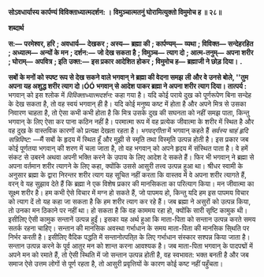 **सोऽवधार्यास्य कार्पण्यं विविक्ताध्यात्मदर्शन: ।** **विमुञ्चात्मतनुं घोरामित्युक्तो विमुमोच ह ॥ २८॥** 

**शब्दार्थ** 

**स:—** **परमेश्वर, हरि** **; अवधार्य—** **देखकर** **; अस्य—** **ब्रह्मा की** **; कार्पण्यम्—** **व्यथा** **; विविक्त—** **सन्देहरहित** **; अध्यात्म—** **अन्यों के मन** **; दर्शन:—** **जो देख सकता है** **; विमुञ्च—** **त्याग दो** **; आत्म-तनुम्—** **अपना शरीर** **; घोराम्—** **अपवित्र** **; इति** **उक्त:—** **इस प्रकार आदेशित होकर** **; विमुमोच ह—** **ब्रह्माजी ने छोड़ दिया।** **.** 

**सबों के मनों को स्पष्ट रूप से देख सकने वाले भगवान् ने ब्रह्मा की वेदना समझ** **ली और वे उनसे बोले, ''तुम अपना यह अशुद्ध शरीर त्याग दो।ÓÓ भगवान् से आदेश** **पाकर ब्रह्मा ने अपना शरीर त्याग दिया।** **तात्पर्य :** भगवान् को इस श्लोक में *विविक्ताध्यात्मदर्शन:* कहा गया है। यदि कोई पराये दुख को पूर्णरूपेण बिना सन्देह के देख सकता है, तो वह स्वयं भगवान् ही है। यदि कोई मनुष्य कष्ट में होता है और अपने मित्र से उसका निवारण चाहता है, तो ऐसा कभी कभी होता है कि मित्र उसके दुख की सघनता को नहीं समझ पाता, किन्तु भगवान् के लिए ऐसा कर पाना कठिन नहीं है। परमात्मा रूप में वह प्रत्येक जीवात्मा के शरीर में स्थित है और वह दुख के वास्तविक कारणों को प्रत्यक्ष देखता रहता है। *भगवद्गीता* में भगवान् कहते हैं *सर्वस्य चाहं* *हृदि सन्निविष्ट:* —मैं सबों के हृदय में स्थित हूँ और मुझी से स्मृति तथा विस्मृति उत्पन्न होती है। इस प्रकार जब कोई पूर्णतया भगवान् की शरण में चला जाता है, तो वह भगवान् को अपने हृदय में संस्थित पाता है। वे हमें संकट से उबरने अथवा अपनी भक्ति करने के उपाय के लिए आदेश दे सकते हैं। फिर भी भगवान् ने ब्रह्मा से अपना वर्तमान शरीर त्यागने के लिए कहा, क्योंकि उससे आसुरी तत्त्व उत्पन्न हुआ था। श्रीधर स्वामी के अनुसार ब्रह्मा के द्वारा निरन्तर शरीर त्याग यह सूचित नहीं करता कि वास्तव में वे अपना शरीर त्यागते हैं, वरन् वे यह सुझाव देते हैं कि ब्रह्मा ने एक विशेष प्रकार की मानसिकता का परित्याग किया। मन जीवात्मा का सूक्ष्म शरीर है। हम कभी ऐसे विचार में मग्न हो सकते हैं, जो पापमय हो, किन्तु यदि हम इस पापमय विचार को त्याग दें तो यह कहा जा सकता है कि हम शरीर त्याग कर रहे हैं। जब ब्रह्मा ने असुरों को उत्पन्न किया, तो उनका मन ठिकाने पर नहीं था। हो सकता है कि वह काममय रहा हो, क्योंकि सारी सृष्टि कामुक थी। इसीलिए ऐसी कामुक सन्तानें उत्पन्न हुईं। इसका यह अर्थ हुआ कि माता-पिता को सन्तान उत्पन्न करते समय सतर्क रहना चाहिए। सन्तान की मानसिक अवस्था गर्भाधान के समय माता-पिता की मानसिक सि्थति पर निर्भर करती है। इसीलिए वैदिक पद्धति में सन्तानोत्पति्त के लिए गर्भाधान संस्कार सश्पन्न किया जाता है। सन्तान उत्पन्न करने के पूर्व आतुर मन को शान्त करना आवश्यक है। जब माता-पिता भगवान् के पादपद्मों में अपने मन को रमाते हैं, तो ऐसी स्थिति में जो सन्तान उत्पन्न होती है, वह स्वभावत: भक्त बनती है और जब समाज ऐसे उत्तम लोगों से पूर्ण रहता है, तो आसुरी प्रवृत्तियों के कारण कोई कष्ट नहीं पहुँचता।  